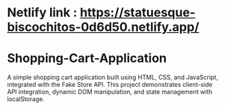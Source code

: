 # Netlify link : https://statuesque-biscochitos-0d6d50.netlify.app/

# Shopping-Cart-Application
A simple shopping cart application built using HTML, CSS, and JavaScript, integrated with the Fake Store API. This project demonstrates client-side API integration, dynamic DOM manipulation, and state management with localStorage.
